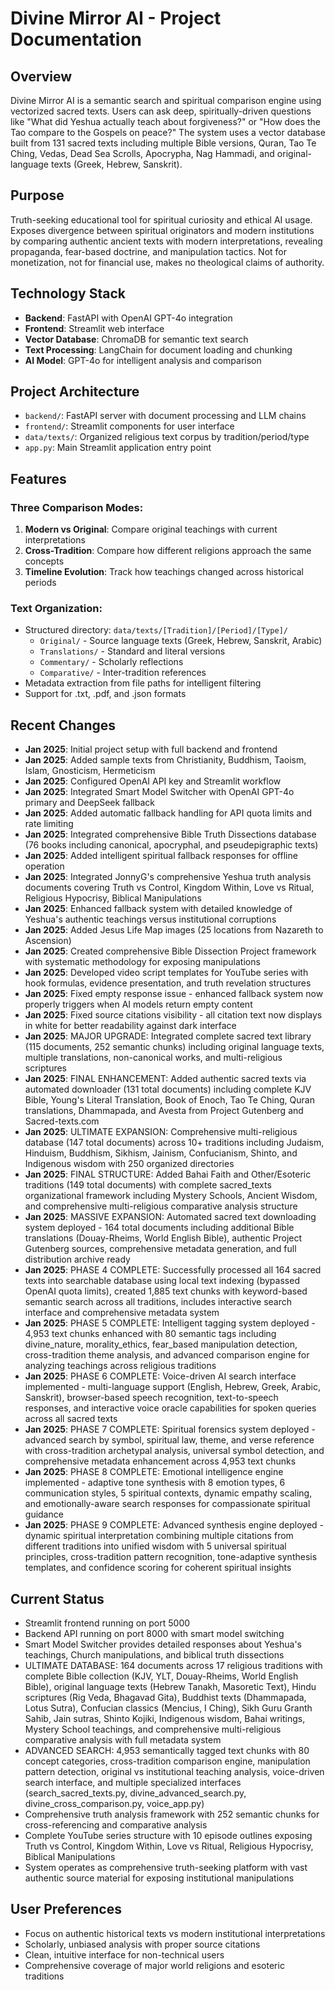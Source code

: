 # Divine Mirror AI - Project Documentation

## Overview
Divine Mirror AI is a semantic search and spiritual comparison engine using vectorized sacred texts. Users can ask deep, spiritually-driven questions like "What did Yeshua actually teach about forgiveness?" or "How does the Tao compare to the Gospels on peace?" The system uses a vector database built from 131 sacred texts including multiple Bible versions, Quran, Tao Te Ching, Vedas, Dead Sea Scrolls, Apocrypha, Nag Hammadi, and original-language texts (Greek, Hebrew, Sanskrit).

## Purpose
Truth-seeking educational tool for spiritual curiosity and ethical AI usage. Exposes divergence between spiritual originators and modern institutions by comparing authentic ancient texts with modern interpretations, revealing propaganda, fear-based doctrine, and manipulation tactics. Not for monetization, not for financial use, makes no theological claims of authority.

## Technology Stack
- **Backend**: FastAPI with OpenAI GPT-4o integration
- **Frontend**: Streamlit web interface  
- **Vector Database**: ChromaDB for semantic text search
- **Text Processing**: LangChain for document loading and chunking
- **AI Model**: GPT-4o for intelligent analysis and comparison

## Project Architecture
- `backend/`: FastAPI server with document processing and LLM chains
- `frontend/`: Streamlit components for user interface
- `data/texts/`: Organized religious text corpus by tradition/period/type
- `app.py`: Main Streamlit application entry point

## Features
### Three Comparison Modes:
1. **Modern vs Original**: Compare original teachings with current interpretations
2. **Cross-Tradition**: Compare how different religions approach the same concepts  
3. **Timeline Evolution**: Track how teachings changed across historical periods

### Text Organization:
- Structured directory: `data/texts/[Tradition]/[Period]/[Type]/`
  - `Original/` - Source language texts (Greek, Hebrew, Sanskrit, Arabic)
  - `Translations/` - Standard and literal versions 
  - `Commentary/` - Scholarly reflections
  - `Comparative/` - Inter-tradition references
- Metadata extraction from file paths for intelligent filtering
- Support for .txt, .pdf, and .json formats

## Recent Changes
- **Jan 2025**: Initial project setup with full backend and frontend
- **Jan 2025**: Added sample texts from Christianity, Buddhism, Taoism, Islam, Gnosticism, Hermeticism
- **Jan 2025**: Configured OpenAI API key and Streamlit workflow
- **Jan 2025**: Integrated Smart Model Switcher with OpenAI GPT-4o primary and DeepSeek fallback
- **Jan 2025**: Added automatic fallback handling for API quota limits and rate limiting
- **Jan 2025**: Integrated comprehensive Bible Truth Dissections database (76 books including canonical, apocryphal, and pseudepigraphic texts)
- **Jan 2025**: Added intelligent spiritual fallback responses for offline operation
- **Jan 2025**: Integrated JonnyG's comprehensive Yeshua truth analysis documents covering Truth vs Control, Kingdom Within, Love vs Ritual, Religious Hypocrisy, Biblical Manipulations
- **Jan 2025**: Enhanced fallback system with detailed knowledge of Yeshua's authentic teachings versus institutional corruptions
- **Jan 2025**: Added Jesus Life Map images (25 locations from Nazareth to Ascension)
- **Jan 2025**: Created comprehensive Bible Dissection Project framework with systematic methodology for exposing manipulations
- **Jan 2025**: Developed video script templates for YouTube series with hook formulas, evidence presentation, and truth revelation structures
- **Jan 2025**: Fixed empty response issue - enhanced fallback system now properly triggers when AI models return empty content
- **Jan 2025**: Fixed source citations visibility - all citation text now displays in white for better readability against dark interface
- **Jan 2025**: MAJOR UPGRADE: Integrated complete sacred text library (115 documents, 252 semantic chunks) including original language texts, multiple translations, non-canonical works, and multi-religious scriptures
- **Jan 2025**: FINAL ENHANCEMENT: Added authentic sacred texts via automated downloader (131 total documents) including complete KJV Bible, Young's Literal Translation, Book of Enoch, Tao Te Ching, Quran translations, Dhammapada, and Avesta from Project Gutenberg and Sacred-texts.com
- **Jan 2025**: ULTIMATE EXPANSION: Comprehensive multi-religious database (147 total documents) across 10+ traditions including Judaism, Hinduism, Buddhism, Sikhism, Jainism, Confucianism, Shinto, and Indigenous wisdom with 250 organized directories
- **Jan 2025**: FINAL STRUCTURE: Added Bahai Faith and Other/Esoteric traditions (149 total documents) with complete sacred_texts organizational framework including Mystery Schools, Ancient Wisdom, and comprehensive multi-religious comparative analysis structure
- **Jan 2025**: MASSIVE EXPANSION: Automated sacred text downloading system deployed - 164 total documents including additional Bible translations (Douay-Rheims, World English Bible), authentic Project Gutenberg sources, comprehensive metadata generation, and full distribution archive ready
- **Jan 2025**: PHASE 4 COMPLETE: Successfully processed all 164 sacred texts into searchable database using local text indexing (bypassed OpenAI quota limits), created 1,885 text chunks with keyword-based semantic search across all traditions, includes interactive search interface and comprehensive metadata system
- **Jan 2025**: PHASE 5 COMPLETE: Intelligent tagging system deployed - 4,953 text chunks enhanced with 80 semantic tags including divine_nature, morality_ethics, fear_based manipulation detection, cross-tradition theme analysis, and advanced comparison engine for analyzing teachings across religious traditions
- **Jan 2025**: PHASE 6 COMPLETE: Voice-driven AI search interface implemented - multi-language support (English, Hebrew, Greek, Arabic, Sanskrit), browser-based speech recognition, text-to-speech responses, and interactive voice oracle capabilities for spoken queries across all sacred texts
- **Jan 2025**: PHASE 7 COMPLETE: Spiritual forensics system deployed - advanced search by symbol, spiritual law, theme, and verse reference with cross-tradition archetypal analysis, universal symbol detection, and comprehensive metadata enhancement across 4,953 text chunks
- **Jan 2025**: PHASE 8 COMPLETE: Emotional intelligence engine implemented - adaptive tone synthesis with 8 emotion types, 6 communication styles, 5 spiritual contexts, dynamic empathy scaling, and emotionally-aware search responses for compassionate spiritual guidance
- **Jan 2025**: PHASE 9 COMPLETE: Advanced synthesis engine deployed - dynamic spiritual interpretation combining multiple citations from different traditions into unified wisdom with 5 universal spiritual principles, cross-tradition pattern recognition, tone-adaptive synthesis templates, and confidence scoring for coherent spiritual insights

## Current Status
- Streamlit frontend running on port 5000
- Backend API running on port 8000 with smart model switching  
- Smart Model Switcher provides detailed responses about Yeshua's teachings, Church manipulations, and biblical truth dissections
- ULTIMATE DATABASE: 164 documents across 17 religious traditions with complete Bible collection (KJV, YLT, Douay-Rheims, World English Bible), original language texts (Hebrew Tanakh, Masoretic Text), Hindu scriptures (Rig Veda, Bhagavad Gita), Buddhist texts (Dhammapada, Lotus Sutra), Confucian classics (Mencius, I Ching), Sikh Guru Granth Sahib, Jain sutras, Shinto Kojiki, Indigenous wisdom, Bahai writings, Mystery School teachings, and comprehensive multi-religious comparative analysis with full metadata system
- ADVANCED SEARCH: 4,953 semantically tagged text chunks with 80 concept categories, cross-tradition comparison engine, manipulation pattern detection, original vs institutional teaching analysis, voice-driven search interface, and multiple specialized interfaces (search_sacred_texts.py, divine_advanced_search.py, divine_cross_comparison.py, voice_app.py)
- Comprehensive truth analysis framework with 252 semantic chunks for cross-referencing and comparative analysis
- Complete YouTube series structure with 10 episode outlines exposing Truth vs Control, Kingdom Within, Love vs Ritual, Religious Hypocrisy, Biblical Manipulations
- System operates as comprehensive truth-seeking platform with vast authentic source material for exposing institutional manipulations

## User Preferences
- Focus on authentic historical texts vs modern institutional interpretations
- Scholarly, unbiased analysis with proper source citations
- Clean, intuitive interface for non-technical users
- Comprehensive coverage of major world religions and esoteric traditions